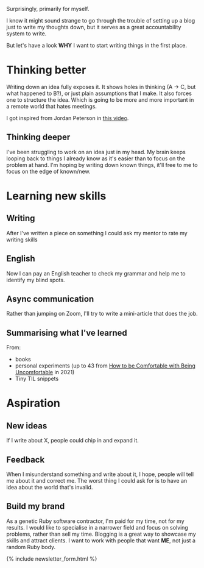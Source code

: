Surprisingly, primarily for myself.

I know it might sound strange to go through the trouble of setting up a blog just to write my thoughts down, but it serves as a great accountability system to write.

But let's have a look **WHY** I want to start writing things in the first place.

# Thinking better

Writing down an idea fully exposes it. It shows holes in thinking (A -> C, but what happened to B?), or just plain assumptions that I make. It also forces one to structure the idea. Which is going to be more and more important in a remote world that hates meetings.
 
I got inspired from Jordan Peterson in [this video](https://youtu.be/bfDOoADCfkg).

## Thinking deeper
I've been struggling to work on an idea just in my head. My brain keeps looping back to things I already know as it's easier than to focus on the problem at hand. I'm hoping by writing down known things, it'll  free to me to focus on the edge of known/new.


# Learning new skills

## Writing

After I've written a piece on something I could ask my mentor to rate my writing skills

## English

Now I can pay an English teacher to check my grammar and help me to identify my blind spots.

## Async communication
Rather than jumping on Zoom, I'll try to write a mini-article that does the job.

## Summarising what I've learned

From:

* books
* personal experiments (up to 43 from [How to be Comfortable with Being Uncomfortable](https://www.goodreads.com/book/show/51873703-how-to-be-comfortable-with-being-uncomfortable?ac=1&from_search=true&qid=cW0yahdXtz&rank=1) in 2021)
* Tiny TIL snippets

# Aspiration

## New ideas
If I write about X, people could chip in and expand it.

## Feedback
When I misunderstand something and write about it, I hope, people will tell me about it and correct me. The worst thing I could ask for is to have an idea about the world that's invalid.

## Build my brand

As a genetic Ruby software contractor, I'm paid for my time, not for my results. I would like to specialise in a narrower field and focus on solving problems, rather than sell my time. Blogging is a great way to showcase my skills and attract clients. I want to work with people that want **ME**, not just a random Ruby body.

{% include newsletter_form.html %}
